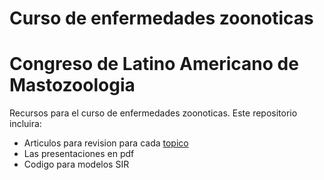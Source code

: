# Curso de enfermedades zoonoticas
# Congreso de Latino Americano de Mastozoologia

Recursos para el curso de enfermedades zoonoticas. Este repositorio incluira:

* Articulos para revision para cada [topico](syllabus.md)
* Las presentaciones en pdf
* Codigo para modelos SIR
